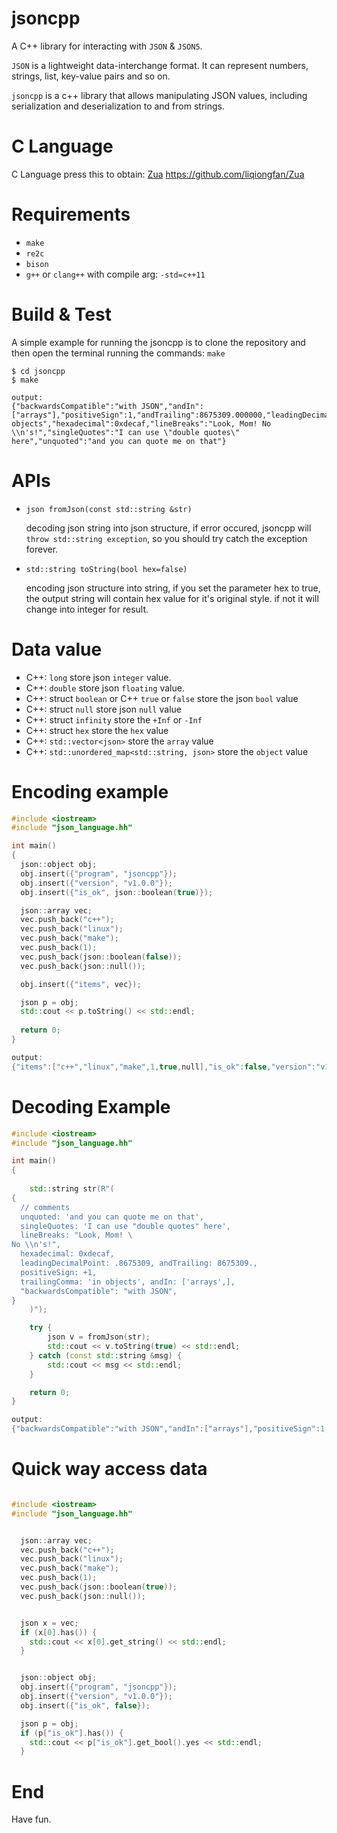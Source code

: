 # jsoncpp
A C++ library for interacting with `JSON` & `JSON5`.

`JSON` is a lightweight data-interchange format. It can represent numbers, strings, list, key-value pairs and so on.

`jsoncpp` is a c++ library that allows manipulating JSON values, including serialization and deserialization to and from strings. 

# C Language

C Language press this to obtain: [Zua](https://github.com/liqiongfan/Zua)
<https://github.com/liqiongfan/Zua>

# Requirements
+ `make`
+ `re2c`
+ `bison`
+ `g++` or `clang++` with compile arg: `-std=c++11`


# Build & Test
A simple example for running the jsoncpp is to clone the repository and then open the terminal running the commands: `make`

```shell
$ cd jsoncpp
$ make

output:
{"backwardsCompatible":"with JSON","andIn":["arrays"],"positiveSign":1,"andTrailing":8675309.000000,"leadingDecimalPoint":0.867531,"trailingComma":"in objects","hexadecimal":0xdecaf,"lineBreaks":"Look, Mom! No \\n's!","singleQuotes":"I can use \"double quotes\" here","unquoted":"and you can quote me on that"}
```

# APIs

+ `json fromJson(const std::string &str)`

   decoding json string into json structure, if error occured, jsoncpp will `throw std::string exception`, so you should try catch the exception forever.



+ `std::string toString(bool hex=false)`

    encoding json structure into string, if you set the parameter hex to true, the output string will contain hex value for it's original style. if not it will change into integer for result.


# Data value

+ C++: `long` store json `integer` value.
+ C++: `double` store json `floating` value.
+ C++: struct `boolean` or C++ `true` or `false` store the json `bool` value
+ C++: struct `null` store json `null` value
+ C++: struct `infinity` store the `+Inf` or `-Inf`
+ C++: struct `hex` store the `hex` value
+ C++: `std::vector<json>` store the `array` value
+ C++: `std::unordered_map<std::string, json>` store the `object` value

# Encoding example

```c++
#include <iostream>
#include "json_language.hh"

int main()
{
  json::object obj;
  obj.insert({"program", "jsoncpp"});  
  obj.insert({"version", "v1.0.0"});
  obj.insert({"is_ok", json::boolean(true)});

  json::array vec;
  vec.push_back("c++");
  vec.push_back("linux");
  vec.push_back("make");
  vec.push_back(1);
  vec.push_back(json::boolean(false));
  vec.push_back(json::null());

  obj.insert({"items", vec});

  json p = obj;
  std::cout << p.toString() << std::endl;
  
  return 0;
}

output:
{"items":["c++","linux","make",1,true,null],"is_ok":false,"version":"v1.0.0","program":"jsoncpp"}
```


# Decoding Example

```c++
#include <iostream>
#include "json_language.hh"

int main()
{
    
    std::string str(R"(
{
  // comments
  unquoted: 'and you can quote me on that',
  singleQuotes: 'I can use "double quotes" here',
  lineBreaks: "Look, Mom! \
No \\n's!",
  hexadecimal: 0xdecaf,
  leadingDecimalPoint: .8675309, andTrailing: 8675309.,
  positiveSign: +1,
  trailingComma: 'in objects', andIn: ['arrays',],
  "backwardsCompatible": "with JSON",
}
    )");

    try {
        json v = fromJson(str);
        std::cout << v.toString(true) << std::endl;
    } catch (const std::string &msg) {
        std::cout << msg << std::endl;
    }

    return 0;
}

output:
{"backwardsCompatible":"with JSON","andIn":["arrays"],"positiveSign":1,"andTrailing":8675309.000000,"leadingDecimalPoint":0.867531,"trailingComma":"in objects","hexadecimal":0xdecaf,"lineBreaks":"Look, Mom! No \\n's!","singleQuotes":"I can use \"double quotes\" here","unquoted":"and you can quote me on that"}
```


# Quick way access data

```C++

#include <iostream>
#include "json_language.hh"


  json::array vec;
  vec.push_back("c++");
  vec.push_back("linux");
  vec.push_back("make");
  vec.push_back(1);
  vec.push_back(json::boolean(true));
  vec.push_back(json::null());


  json x = vec;
  if (x[0].has()) {
    std::cout << x[0].get_string() << std::endl;
  }


  json::object obj;
  obj.insert({"program", "jsoncpp"});  
  obj.insert({"version", "v1.0.0"});
  obj.insert({"is_ok", false});

  json p = obj;
  if (p["is_ok"].has()) {
    std::cout << p["is_ok"].get_bool().yes << std::endl;
  }
```


# End

Have fun.